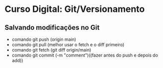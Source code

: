 # Curso Digital: Git/Versionamento

## Salvando modificações no Git
* comando git push (origin main)
* comando git pull (melhor usar o fetch e o diff primeiro)
* comando git fetch (git diff origin/main)
* comando git commit (-m "comment")((fazer antes do push e depois do add))